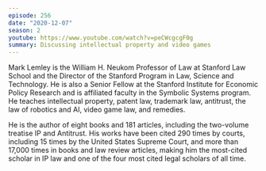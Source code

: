 ```yaml
---
episode: 256
date: "2020-12-07"
season: 2
youtube: https://www.youtube.com/watch?v=peCWcgcgF0g
summary: Discussing intellectual property and video games
---
```

Mark Lemley is the William H. Neukom Professor of Law at Stanford Law School
and the Director of the Stanford Program in Law, Science and Technology.  He is
also a Senior Fellow at the Stanford Institute for Economic Policy Research and
is affiliated faculty in the Symbolic Systems program.  He teaches intellectual
property, patent law, trademark law, antitrust, the law of robotics and AI,
video game law, and remedies.

He is the author of eight books and 181 articles, including the two-volume
treatise IP and Antitrust. His works have been cited 290 times by courts,
including 15 times by the United States Supreme Court, and more than 17,000
times in books and law review articles, making him the most-cited scholar in IP
law and one of the four most cited legal scholars of all time.
